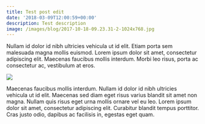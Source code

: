 ```yaml
---
title: Test post edit
date: '2018-03-09T12:00:59+00:00'
description: Test description
image: /images/blog/2017-10-18-09.23.31-2-1024x768.jpg
---
```

Nullam id dolor id nibh ultricies vehicula ut id elit. Etiam porta sem malesuada magna mollis euismod. Lorem ipsum dolor sit amet, consectetur adipiscing elit. Maecenas faucibus mollis interdum. Morbi leo risus, porta ac consectetur ac, vestibulum at eros.

![](/images/blog/2017-10-18-05.42.18-1-768x1024.jpg)

Maecenas faucibus mollis interdum. Nullam id dolor id nibh ultricies vehicula ut id elit. Maecenas sed diam eget risus varius blandit sit amet non magna. Nullam quis risus eget urna mollis ornare vel eu leo. Lorem ipsum dolor sit amet, consectetur adipiscing elit. Curabitur blandit tempus porttitor. Cras justo odio, dapibus ac facilisis in, egestas eget quam.
